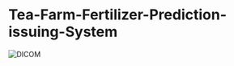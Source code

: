 # Tea-Farm-Fertilizer-Prediction-issuing-System

![DICOM](https://github.com/user-attachments/assets/59c66751-e1de-4fb7-9c39-c4c064ced7f1)
